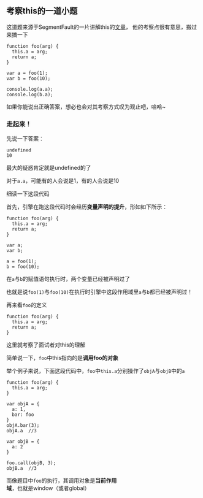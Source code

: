 ## 考察this的一道小题

这道题来源于SegmentFault的一片讲解this的[文章](http://mp.weixin.qq.com/s/haFVIlx-CBNtDCpA3BYr9g)，
他的考察点很有意思，搬过来搞一下   

```
function foo(arg) {
  this.a = arg;
  return a;
}

var a = foo(1);
var b = foo(10);

console.log(a.a);
console.log(b.a);
```   

如果你能说出正确答案，想必也会对其考察方式叹为观止吧，哈哈~   

### 走起来！

先说一下答案：
```
undefined
10
```
最大的疑惑肯定就是undefined的了

对于```a.a```，可能有的人会说是1，有的人会说是10   

细读一下这段代码   

首先，引擎在跑这段代码时会经历**变量声明的提升**，形如如下所示：
```
function foo(arg) {
  this.a = arg;
  return a;
}

var a;
var b;

a = foo(1);
b = foo(10);
```  

在```a```与```b```的赋值语句执行时，两个变量已经被声明过了   

也就是说```foo(1)```与```foo(10)```在执行时引擎中这段作用域里```a```与```b```都已经被声明过！

再来看```foo```的定义

```
function foo(arg) {
  this.a = arg;
  return a;
}
```

这里就考察了面试者对this的理解   

简单说一下，```foo```中this指向的是**调用foo的对象**   

举个例子来说，下面这段代码中，```foo```中```this.a```分别操作了```objA```与```objB```中的```a```
```
function foo(arg) {
  this.a = arg;
}

var objA = {
  a: 1,
  bar: foo
}
objA.bar(3);
objA.a  //3

var objB = {
  a: 2
}

foo.call(objB, 3);
objB.a  //3 
```   

而像题目中```foo```的执行，其调用对象是**当前作用域**，也就是window（或者global）